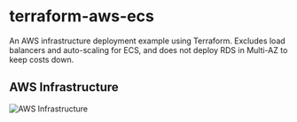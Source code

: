 # terraform-aws-ecs

An AWS infrastructure deployment example using Terraform. Excludes load balancers and auto-scaling for ECS, and does not deploy RDS in Multi-AZ to keep costs down.

## AWS Infrastructure
![AWS Infrastructure](https://github.com/kevinneuman/terraform-aws-ecs/assets/17978140/571209f5-db29-4933-8b30-098a7f8e09e4)
